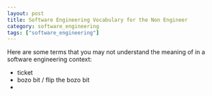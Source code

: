 ```yaml
---
layout: post
title: Software Engineering Vocabulary for the Non Engineer
category: software_engineering
tags: ["software_engineering"]
---
```


Here are some terms that you may not understand the meaning of in a software engineering context:

* ticket
* bozo bit / flip the bozo bit
*
